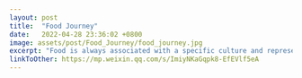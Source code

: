 ```yaml
---
layout: post
title:  "Food Journey"
date:   2022-04-28 23:36:02 +0800
image: assets/post/Food_Journey/food_journey.jpg
excerpt: "Food is always associated with a specific culture and represented as a characteristic style of cooking practices and traditions. Our hall proudly presents ‘Food Journey’, which is a cultural exchange activity allowing residents to know more about food culture in other countries."
linkToOther: https://mp.weixin.qq.com/s/ImiyNKaGqpk8-EfEVlf5eA
---
```


